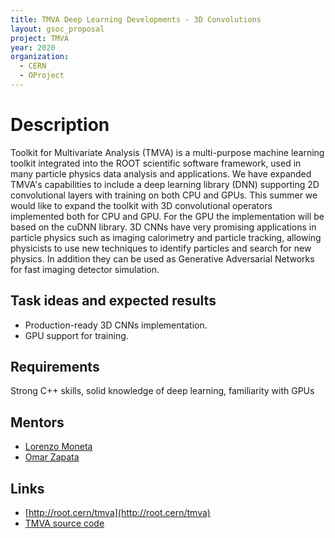 ```yaml
---
title: TMVA Deep Learning Developments - 3D Convolutions
layout: gsoc_proposal
project: TMVA
year: 2020
organization:
  - CERN
  - OProject
---
```


# Description

Toolkit for Multivariate Analysis (TMVA) is a multi-purpose machine learning toolkit integrated into the ROOT scientific software framework, used in many particle physics data analysis and applications. We have expanded TMVA's capabilities to include a deep learning library (DNN) supporting 2D convolutional layers with training on both CPU and GPUs. This summer we would like to expand the toolkit with 3D convolutional operators implemented both for CPU and GPU. For the GPU the implementation will be based on the cuDNN library.
3D CNNs have very promising applications in particle physics such as imaging calorimetry and particle tracking, allowing physicists to use new techniques to identify particles and search for new physics. In addition they can be used as Generative Adversarial Networks for fast imaging detector simulation.


## Task ideas and expected results
  * Production-ready 3D CNNs implementation.
  * GPU support for training.


## Requirements 
Strong C++ skills, solid knowledge of deep learning, familiarity with GPUs

## Mentors
  * [Lorenzo Moneta](mailto:Lorenzo.Moneta@cern.ch)
  * [Omar Zapata](mailto:Omar.Zapata@cern.ch)

## Links
  * [http://root.cern/tmva](http://root.cern/tmva)
  * [TMVA source code](https://github.com/root-project/root/tree/master/tmva)

